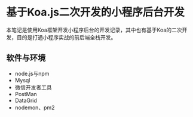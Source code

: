 # 基于Koa.js二次开发的小程序后台开发

本笔记是使用Koa框架开发小程序后台的开发记录，其中也有基于Koa的二次开发，目的是打通小程序实战的前后端全栈开发。

## 软件与环境

- node.js与npm
- Mysql
- 微信开发者工具
- PostMan
- DataGrid
- nodemon、pm2
